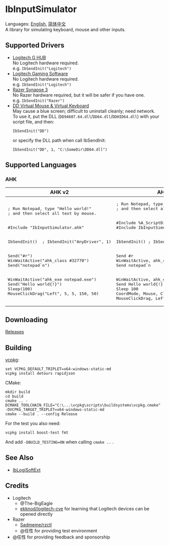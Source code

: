 # IbInputSimulator
Languages: [English](README.md), [简体中文](README.zh-Hans.md)  
A library for simulating keyboard, mouse and other inputs.

## Supported Drivers
* [Logitech G HUB](https://www.logitechg.com/innovation/g-hub.html)  
  No Logitech hardware required.  
  e.g. `IbSendInit("Logitech")`
* [Logitech Gaming Software](https://support.logi.com/hc/en-gb/articles/360025298053-Logitech-Gaming-Software)  
  No Logitech hardware required.  
  e.g. `IbSendInit("Logitech")`
* [Razer Synapse 3](https://www.razer.com/synapse-3)  
  No Razer hardware required, but it will be safer if you have one.  
  e.g. `IbSendInit("Razer")`
* [DD Virtual Mouse & Virtual Keyboard](https://github.com/ddxoft/master)  
  May cause a blue screen; difficult to uninstall cleanly; need network.  
  To use it, put the DLL (`DD94687.64.dll`/`DD64.dll`/`DDHID64.dll`) with your script file, and then:
  ```ahk
  IbSendInit("DD")
  ```
  or specify the DLL path when call IbSendInit:
  ```ahk
  IbSendInit("DD", 1, "C:\SomeDir\DD64.dll")
  ```

## Supported Languages
### AHK
<table>
<thead><tr>
    <th>AHK v2</th>
    <th>AHK v1</th>
</tr></thead>
<tbody>
    <tr>
        <td><pre lang="ahk">; Run Notepad, type "Hello world!"
; and then select all text by mouse.
<br/>
#Include "IbInputSimulator.ahk"
<br/>
IbSendInit()  ; IbSendInit("AnyDriver", 1)
<br/>
Send("#r")
WinWaitActive("ahk_class #32770")
Send("notepad`n")
<br/>
WinWaitActive("ahk_exe notepad.exe")
Send("Hello world{!}")
Sleep(100)
MouseClickDrag("Left", 5, 5, 150, 50)</pre></td>
        <td><pre lang="ahk">; Run Notepad, type "Hello world!"
; and then select all text by mouse.
<br/>
#Include %A_ScriptDir%
#Include IbInputSimulator.ahk
<br/>
IbSendInit() ; IbSendInit("AnyDriver", 1)
<br/>
Send #r
WinWaitActive, ahk_class #32770
Send notepad`n
<br/>
WinWaitActive, ahk_exe notepad.exe
Send Hello world{!}
Sleep 100
CoordMode, Mouse, Client
MouseClickDrag, Left, 5, 5, 150, 50</pre></td>
    </tr>
</tbody>
</table>

## Downloading
[Releases](../../releases)

## Building
[vcpkg](https://github.com/microsoft/vcpkg):
```
set VCPKG_DEFAULT_TRIPLET=x64-windows-static-md
vcpkg install detours rapidjson
```
CMake:
```
mkdir build
cd build
cmake .. -DCMAKE_TOOLCHAIN_FILE="C:\...\vcpkg\scripts\buildsystems\vcpkg.cmake" -DVCPKG_TARGET_TRIPLET=x64-windows-static-md
cmake --build . --config Release
```

For the test you also need:
```
vcpkg install boost-test fmt
```
And add `-DBUILD_TESTING=ON` when calling `cmake ..` .

## See Also
* [IbLogiSoftExt](https://github.com/Chaoses-Ib/IbLogiSoftExt)

## Credits
* Logitech
  * @The-BigEagle
  * [ekknod/logitech-cve](https://github.com/ekknod/logitech-cve) for learning that Logitech devices can be opened directly
* Razer
  * [Sadmeme/rzctl](https://github.com/Sadmeme/rzctl)
  * @任性 for providing test environment
* @任性 for providing feedback and sponsorship